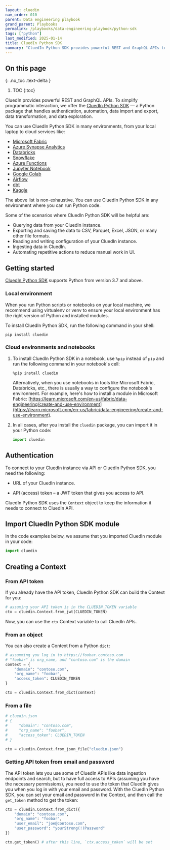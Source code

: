 ```yaml
---
layout: cluedin
nav_order: 010
parent: Data engineering playbook
grand_parent: Playbooks
permalink: /playbooks/data-engineering-playbook/python-sdk
tags: ["python"]
last_modified: 2025-01-14
title: CluedIn Python SDK
summary: "CluedIn Python SDK provides powerful REST and GraphQL APIs to interact with your CluedIn instance programmatically."
---
```


## On this page
{: .no_toc .text-delta }
1. TOC
{:toc}

CluedIn provides powerful REST and GraphQL APIs. To simplify programmatic interaction, we offer the [CluedIn Python SDK](https://pypi.org/project/cluedin/) — a Python package that handles authentication, automation, data import and export, data transformation, and data exploration.

You can use CluedIn Python SDK in many environments, from your local laptop to cloud services like:

- [Microsoft Fabric](https://www.microsoft.com/en-us/microsoft-fabric)
- [Azure Synapse Analytics](https://azure.microsoft.com/en-us/products/synapse-analytics)
- [Databricks](https://www.databricks.com/)
- [Snowflake](https://www.snowflake.com/)
- [Azure Functions](https://azure.microsoft.com/en-us/products/functions)
- [Jupyter Notebook](https://jupyter.org/)
- [Google Colab](https://colab.research.google.com/)
- [Airflow](https://airflow.apache.org/)
- [dbt](https://www.getdbt.com/)
- [Kaggle](https://www.kaggle.com/)

The above list is non-exhaustive. You can use CluedIn Python SDK in any environment where you can run Python code.

Some of the scenarios where CluedIn Python SDK will be helpful are:
- Querying data from your CluedIn instance.
- Exporting and saving the data to CSV, Parquet, Excel, JSON, or many other file formats.
- Reading and writing configuration of your CluedIn instance.
- Ingesting data in CluedIn.
- Automating repetitive actions to reduce manual work in UI.

## Getting started

[CluedIn Python SDK](https://pypi.org/project/cluedin/) supports Python from version 3.7 and above.

### Local environment

When you run Python scripts or notebooks on your local machine, we recommend using virtualenv or venv to ensure your local environment has the right version of Python and installed modules.

To install CluedIn Python SDK, run the following command in your shell:

```shell
pip install cluedin
```

### Cloud environments and notebooks

1. To install CluedIn Python SDK in a notebook, use `%pip` instead of `pip` and run the following command in your notebook's cell:

    ```shell
    %pip install cluedin
    ```

    Alternatively, when you use notebooks in tools like Microsoft Fabric, Databricks, etc., there is usually a way to configure the notebook's environment. For example, here's how to install a module in Microsoft Fabric: [https://learn.microsoft.com/en-us/fabric/data-engineering/create-and-use-environment](https://learn.microsoft.com/en-us/fabric/data-engineering/create-and-use-environment).

1. In all cases, after you install the `cluedin` package, you can import it in your Python code:

    ```python
    import cluedin
    ```

## Authentication

To connect to your CluedIn instance via API or CluedIn Python SDK, you need the following:

- URL of your CluedIn instance.

- API (access) token – a JWT token that gives you access to API.

CluedIn Python SDK uses the `Context` object to keep the information it needs to connect to CluedIn API.

## Import CluedIn Python SDK module

In the code examples below, we assume that you imported CluedIn module in your code:

```python
import cluedin
```

## Creating a Context

### From API token

If you already have the API token, CluedIn Python SDK can build the Context for you:

```python
# assuming your API token is in the CLUEDIN_TOKEN variable
ctx = cluedin.Context.from_jwt(CLUEDIN_TOKEN)
```

Now, you can use the `ctx` Context variable to call CluedIn APIs.

### From an object

You can also create a Context from a Python `dict`:

```python
# assumming you log in to https://foobar.contoso.com
# "foobar" is org_name, and "contoso.com" is the domain
context = {
    "domain": "contoso.com",
    "org_name": "foobar", 
    "access_token": CLUEDIN_TOKEN
}

ctx = cluedin.Context.from_dict(context)
```

### From a file

```python
# cluedin.json
# {
#     "domain": "contoso.com",
#     "org_name": "foobar", 
#     "access_token": CLUEDIN_TOKEN
# }

ctx = cluedin.Context.from_json_file("cluedin.json")
```

### Getting API token from email and password

The API token lets you use some of CluedIn APIs like data ingestion endpoints and search, but to have full access to APIs (assuming you have the necessary permissions), you need to use the token that CluedIn gives you when you log in with your email and password. With the CluedIn Python SDK, you can set your email and password in the Context, and then call the `get_token` method to get the token:

```python
ctx = cluedin.Context.from_dict({
    "domain": "contoso.com",
    "org_name": "foobar", 
    "user_email": "joe@contoso.com",
    "user_password": "yourStrong(!)Password"
})

ctx.get_token() # after this line, `ctx.access_token` will be set
```
